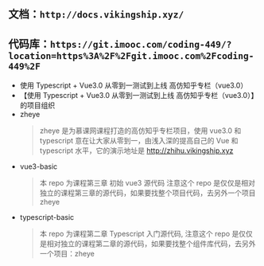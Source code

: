 ## 文档：`http://docs.vikingship.xyz/`

## 代码库：`https://git.imooc.com/coding-449/?location=https%3A%2F%2Fgit.imooc.com%2Fcoding-449%2F`
- 使用 Typescript + Vue3.0 从零到一测试到上线 高仿知乎专栏（vue3.0）
- 【使用 Typescript + Vue3.0 从零到一测试到上线 高仿知乎专栏（vue3.0）】的项目组织
- zheye
    > zheye 是为慕课网课程打造的高仿知乎专栏项目，使用 vue3.0 和 typescript 意在让大家从零到一，由浅入深的提高自己的 Vue 和 typescript 水平，它的演示地址是 http://zhihu.vikingship.xyz
- vue3-basic
    > 本 repo 为课程第三章 初始 vue3 源代码 注意这个 repo 是仅仅是相对独立的课程第三章的源代码，如果要找整个项目代码，去另外一个项目 zheye
- typescript-basic
    > 本 repo 为课程第二章 Typescript 入门源代码, 注意这个 repo 是仅仅是相对独立的课程第二章的源代码，如果要找整个组件库代码，去另外一个项目：zheye
